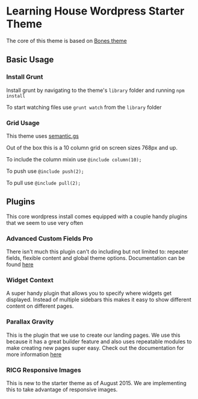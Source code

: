 # Learning House Wordpress Starter Theme

The core of this theme is based on [Bones theme](https://github.com/eddiemachado/bones)

## Basic Usage

### Install Grunt

Install grunt by navigating to the theme's `library` folder and running `npm install`

To start watching files use `grunt watch` from the `library` folder

### Grid Usage

This theme uses [semantic.gs](https://github.com/tylertate/semantic.gs)

Out of the box this is a 10 column grid on screen sizes 768px and up.

To include the column mixin use `@include column(10);`

To push use `@include push(2);`

To pull use `@include pull(2);`


## Plugins

This core wordpress install comes equipped with a couple handy plugins that we seem to use very often

### Advanced Custom Fields Pro

There isn't much this plugin can't do including but not limited to: repeater fields, flexible content and global theme options. Documentation can be found [here](http://www.advancedcustomfields.com/pro/)

### Widget Context

A super handy plugin that allows you to specify where widgets get displayed. Instead of multiple sidebars this makes it easy to show different content on different pages.

### Parallax Gravity

This is the plugin that we use to create our landing pages. We use this because it has a great builder feature and also uses repeatable modules to make creating new pages super easy. Check out the documentation for more information [here](http://sakuraplugins.com/docs/gravity_documentation/)

### RICG Responsive Images

This is new to the starter theme as of August 2015. We are implementing this to take advantage of responsive images.
